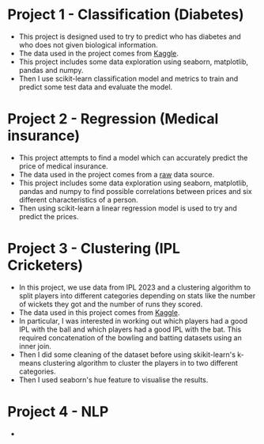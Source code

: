 # Project 1 - Classification (Diabetes)
- This project is designed used to try to predict who has diabetes and who does not given biological information.
- The data used in the project comes from [Kaggle](https://www.kaggle.com/datasets/ashishkumarjayswal/diabetes-dataset?resource=download).
- This project includes some data exploration using seaborn, matplotlib, pandas and numpy.
- Then I use scikit-learn classification model and metrics to train and predict some test data and evaluate the model.

# Project 2 - Regression (Medical insurance)
- This project attempts to find a model which can accurately predict the price of medical insurance.
- The data used in the project comes from a [raw](https://raw.githubusercontent.com/stedy/Machine-Learning-with-R-datasets/master/insurance.csv) data source.
- This project includes some data exploration using seaborn, matplotlib, pandas and numpy to find possible correlations between prices and six different characteristics of a person.
- Then using scikit-learn a linear regression model is used to try and predict the prices.

# Project 3 - Clustering (IPL Cricketers)
- In this project, we use data from IPL 2023 and a clustering algorithm to split players into different categories depending on stats like the number of wickets they got and the number of runs they scored.
- The data used in this project comes from [Kaggle](https://www.kaggle.com/datasets/purnend26/ipl-2023-dataset).
- In particular, I was interested in working out which players had a good IPL with the ball and which players had a good IPL with the bat. This required concatenation of the bowling and batting datasets using an inner join.
- Then I did some cleaning of the dataset before using skikit-learn's k-means clustering algorithm to cluster the players in to two different categories.
- Then I used seaborn's hue feature to visualise the results.

# Project 4 - NLP
-
